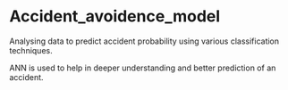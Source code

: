 # Accident_avoidence_model
Analysing data to predict accident probability using various classification techniques.

ANN is used to help in deeper understanding and better prediction of an accident.

